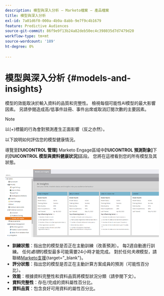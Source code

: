 ```yaml
---
description: 模型與深入分析 — Marketo檔案 — 產品檔案
title: 模型與深入分析
exl-id: 7a01d6f0-000a-4b9a-8abb-9e7f9c4b1679
feature: Predictive Audiences
source-git-commit: 86f9e9f13b24a82deb50ec4c398035d7d7479d20
workflow-type: tm+mt
source-wordcount: '189'
ht-degree: 0%

---
```


# 模型與深入分析 {#models-and-insights}

模型的效能取決於輸入資料的品質和完整性。 檢視每個可能性AI模型的最大影響因素。 另請參閱造成高/低事件註冊、事件出席或取消訂閱次數的主要因素。

>[!NOTE]
>
>以(+)標籤的行為會對預測產生正面影響（反之亦然）。

以下說明如何評估您的模型健康情況。

導覽至&#x200B;**[!UICONTROL 管理]** Marketo Engage區域中&#x200B;**[!UICONTROL 預測對象]**&#x200B;下的&#x200B;**[!UICONTROL 模型與資料健康狀況]**&#x200B;區段。 您將在這裡看到您的所有模型及其狀態。

![影像1](assets/models-and-insights-1.png)

* **訓練狀態**：指出您的模型是否正在主動訓練（改善預測）。 每2週自動進行訓練。 任何&#x200B;_處理_&#x200B;的模型最多可能需要24小時才能完成。 對於任何&#x200B;_失敗_&#x200B;模型，請聯絡[Marketo支援](https://nation.marketo.com/t5/Support/ct-p/Support){target="_blank"}。
* **評分狀態**：指出您的模型是否正在主動計算方案成員的預測（可能性百分比）。
* **效能**：根據資料完整性和資料品質將模型狀況分類（請參閱下文）。
* **資料完整性**：存在/完成的資料屬性百分比。
* **資料品質**：包含良好可用資料的屬性百分比。
